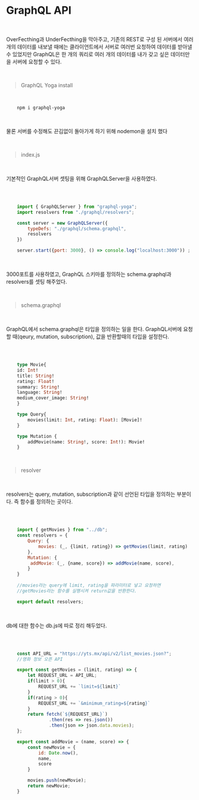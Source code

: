 # GraphQL API

<br />

OverFecthing과 UnderFecthing을 막아주고, 기존의 REST로 구성 된 서버에서 여러 개의 데이터를 내보낼 때에는 클라이언트에서 서버로 여러번 요청하여 데이터를 받아낼 수 있었지만 GraphQL은 한 개의 쿼리로 여러 개의 데이터를 내가 갖고 싶은 데이터만을 서버에 요청할 수 있다.

<br />

> GraphQL Yoga install

<br />

```
    npm i graphql-yoga
```

<br />

물론 서버를 수정해도 끈김없이 돌아가게 하기 위해 nodemon을 설치 했다

<br />

> index.js

<br /> 

기본적인 GraphQL서버 셋팅을 위해 GraphQLServer을 사용하였다. 

<br />

```index.js

    import { GraphQLServer } from "graphql-yoga";
    import resolvers from "./graphql/resolvers";

    const server = new GraphQLServer({
        typeDefs: "./graphql/schema.graphql",
        resolvers
    })

    server.start({port: 3000}, () => console.log("localhost:3000")) ;
```

<br />

3000포트를 사용하였고, GraphQL 스키마를 정의하는 schema.graphql과 resolvers를 셋팅 해주었다. 

<br />

> schema.graphql

<br />

GraphQL에서 schema.graphql은 타입을 정의하는 일을 한다. 
GraphQL서버에 요청할 때(qeury, mutation, subscription), 값을 반환할때의 타입을 설정한다.

<br />

```schema.graphql

    type Movie{
    id: Int!
    title: String!
    rating: Float!
    summary: String!
    language: String!
    medium_cover_image: String!
    }

    type Query{
        movies(limit: Int, rating: Float): [Movie]!
    }

    type Mutation {
        addMovie(name: String!, score: Int!): Movie!
    }
```

<br />

> resolver

<br />

resolvers는 query, mutation, subscription과 같이 선언된 타입을 정의하는 부분이다. 즉 함수를 정의하는 곳이다. 

<br />

```resolvers.js

    import { getMovies } from "../db";
    const resolvers = {
        Query: {
            movies: (_, {limit, rating}) => getMovies(limit, rating)
        },
        Mutation: {
         addMovie: (_, {name, score}) => addMovie(name, score),
        }
    }
    
    //movies라는 query에 limit, rating을 파라미터로 넣고 요청하면
    //getMovies라는 함수를 실행시켜 return값을 반환한다.

    export default resolvers;
```

<br />

db에 대한 함수는 db.js에 따로 정리 해두었다. 

<br />

```db.js

    const API_URL = "https://yts.mx/api/v2/list_movies.json?";
    //영화 정보 오픈 API

    export const getMovies = (limit, rating) => {
        let REQUEST_URL = API_URL;
        if(limit > 0){
            REQUEST_URL += `limit=${limit}` 
        }
        if(rating > 0){
            REQUEST_URL += `&minimum_rating=${rating}` 
        }
        return fetch(`${REQUEST_URL}`)
                .then(res => res.json())
                .then(json => json.data.movies);
    };

    export const addMovie = (name, score) => {
        const newMovie = {
            id: Date.now(),
            name,
            score
        }

        movies.push(newMovie);
        return newMovie;
    }
```

